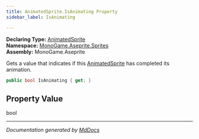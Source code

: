 ```yaml
---
title: AnimatedSprite.IsAnimating Property
sidebar_label: IsAnimating

---
```


**Declaring Type:** [AnimatedSprite](../)  
**Namespace:** [MonoGame.Aseprite.Sprites](../../)  
**Assembly:** MonoGame.Aseprite

Gets a value that indicates if this [AnimatedSprite](../) has completed its animation.

```csharp
public bool IsAnimating { get; }
```

## Property Value

bool

___

*Documentation generated by [MdDocs](https://github.com/ap0llo/mddocs)*
